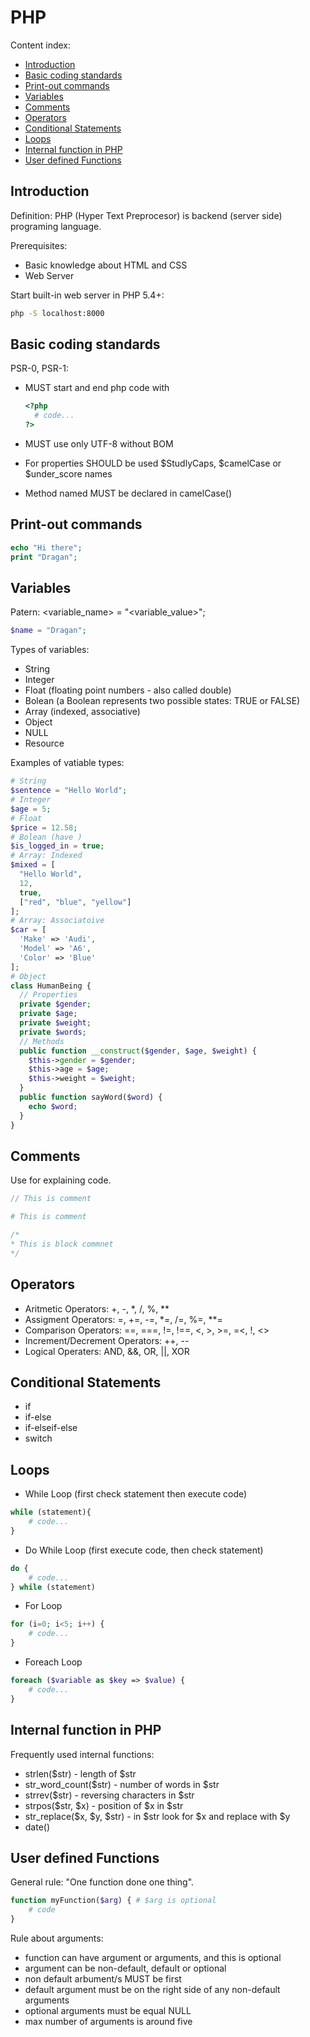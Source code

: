 # PHP

Content index:

* [Introduction](#introduction)
* [Basic coding standards](#basic-coding-standards)
* [Print-out commands](#print-out-commands)
* [Variables](#variables)
* [Comments](#coments)
* [Operators](#operators)
* [Conditional Statements](#conditional-statements)
* [Loops](#loops)
* [Internal function in PHP](#internal-function-in-php)
* [User defined Functions](#user-defined-functions)

## Introduction

Definition: PHP (Hyper Text Preprocesor) is backend (server side) programing language.

Prerequisites:

* Basic knowledge about HTML and CSS
* Web Server

Start built-in web server in PHP 5.4+:

``` bash
php -S localhost:8000
```

## Basic coding standards

PSR-0, PSR-1:

* MUST start and end php code with

  ```php
  <?php
    # code...
  ?>
  ```

* MUST use only UTF-8 without BOM
* For properties SHOULD be used $StudlyCaps, $camelCase or $under_score names
* Method named MUST be declared in camelCase()

## Print-out commands

``` php
echo "Hi there";
print "Dragan";
```

## Variables

Patern: <variable_name> = "<variable_value>";

``` php
$name = "Dragan";
```

Types of variables:

* String
* Integer
* Float (floating point numbers - also called double)
* Bolean (a Boolean represents two possible states: TRUE or FALSE)
* Array (indexed, associative)
* Object
* NULL
* Resource

Examples of vatiable types:

```php
# String
$sentence = "Hello World";
# Integer
$age = 5;
# Float
$price = 12.58;
# Bolean (have )
$is_logged_in = true;
# Array: Indexed
$mixed = [
  "Hello World",
  12,
  true,
  ["red", "blue", "yellow"]
];
# Array: Associatoive
$car = [
  'Make' => 'Audi',
  'Model' => 'A6',
  'Color' => 'Blue'
];
# Object
class HumanBeing {
  // Properties
  private $gender;
  private $age;
  private $weight;
  private $words;
  // Methods
  public function __construct($gender, $age, $weight) {
    $this->gender = $gender;
    $this->age = $age;
    $this->weight = $weight;
  }
  public function sayWord($word) {
    echo $word;
  }
}
```

## Comments

Use for explaining code.

```php
// This is comment

# This is comment

/*
* This is block commnet
*/
```

## Operators

* Aritmetic Operators: +, -, *, /, %, **
* Assigment Operators: =, +=, -=, *=, /=, %=, **=
* Comparison Operators: ==, ===, !=, !==, <, >, >=, =<, !, <>
* Increment/Decrement Operators: ++, --
* Logical Operaters: AND, &&, OR, ||, XOR

## Conditional Statements

* if
* if-else
* if-elseif-else
* switch

## Loops

* While Loop (first check statement then execute code)

```php
while (statement){
    # code...
}
```

* Do While Loop (first execute code, then check statement)

```php
do {
    # code...
} while (statement)
```

* For Loop

```php
for (i=0; i<5; i++) {
    # code...
}
```

* Foreach Loop

```php
foreach ($variable as $key => $value) {
    # code...
}
```

## Internal function in PHP

Frequently used internal functions:

* strlen($str) - length of $str
* str_word_count($str) - number of words in $str
* strrev($str) - reversing characters in $str
* strpos($str, $x) - position of $x in $str
* str_replace($x, $y, $str) - in $str look for $x and replace with $y
* date()

## User defined Functions

General rule: "One function done one thing".

```php
function myFunction($arg) { # $arg is optional
    # code
}
```

Rule about arguments:

* function can have argument or arguments, and this is optional
* argument can be non-default, default or optional
* non default arbument/s MUST be first
* default argument must be on the right side of any non-default arguments
* optional arguments must be equal NULL
* max number of arguments is around five
